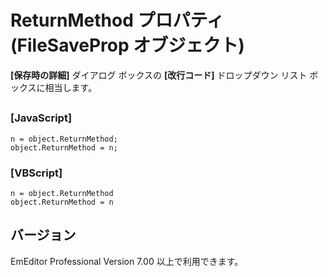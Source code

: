 # ReturnMethod プロパティ (FileSaveProp オブジェクト)

**\[保存時の詳細\]** ダイアログ ボックスの **\[改行コード\]** ドロップダウン リスト ボックスに相当します。

## 

### \[JavaScript\]

```
n = object.ReturnMethod;
object.ReturnMethod = n;
```

### \[VBScript\]

```
n = object.ReturnMethod
object.ReturnMethod = n
```

## バージョン

EmEditor Professional Version 7.00 以上で利用できます。
